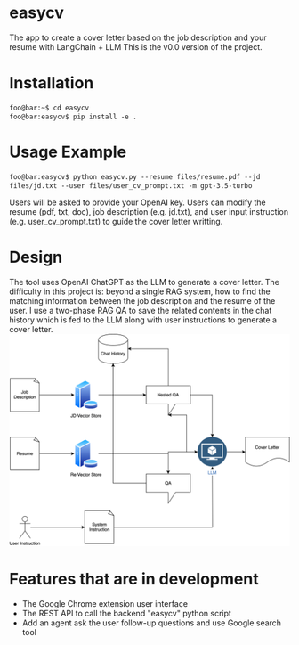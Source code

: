 # easycv
The app to create a cover letter based on the job description and your resume with LangChain + LLM
This is the v0.0 version of the project.

# Installation
```console
foo@bar:~$ cd easycv
foo@bar:easycv$ pip install -e .
```

# Usage Example
```console
foo@bar:easycv$ python easycv.py --resume files/resume.pdf --jd files/jd.txt --user files/user_cv_prompt.txt -m gpt-3.5-turbo
```
Users will be asked to provide your OpenAI key.
Users can modify the resume (pdf, txt, doc), job description (e.g. jd.txt), and user input instruction (e.g. user_cv_prompt.txt) to guide the cover letter writting.

# Design
The tool uses OpenAI ChatGPT as the LLM to generate a cover letter.
The difficulty in this project is: beyond a single RAG system, how to find the matching information between the job description and the resume of the user.
I use a two-phase RAG QA to save the related contents in the chat history which is fed to the LLM along with user instructions to generate a cover letter.
![Design Diagram](https://github.com/geshijoker/easycv/blob/main/easycv.drawio.svg)

# Features that are in development
- The Google Chrome extension user interface
- The REST API to call the backend "easycv" python script
- Add an agent ask the user follow-up questions and use Google search tool
